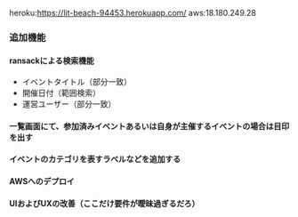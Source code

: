 
heroku:https://lit-beach-94453.herokuapp.com/
aws:18.180.249.28
### 追加機能
#### ransackによる検索機能
- イベントタイトル（部分一致）
- 開催日付（範囲検索）
- 運営ユーザー（部分一致）
#### 一覧画面にて、参加済みイベントあるいは自身が主催するイベントの場合は目印を出す

#### イベントのカテゴリを表すラベルなどを追加する

#### AWSへのデプロイ
#### UIおよびUXの改善（ここだけ要件が曖昧過ぎるだろ）
